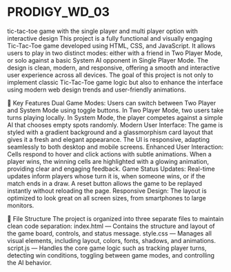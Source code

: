 # PRODIGY_WD_03
tic-tac-toe game with the single player and multi player option with interactive design
This project is a fully functional and visually engaging Tic-Tac-Toe game developed using HTML, CSS, and JavaScript. It allows users to play in two distinct modes: either with a friend in Two Player Mode, or solo against a basic System AI opponent in Single Player Mode. The design is clean, modern, and responsive, offering a smooth and interactive user experience across all devices.
The goal of this project is not only to implement classic Tic-Tac-Toe game logic but also to enhance the interface using modern web design trends and user-friendly animations.

🧩 Key Features
Dual Game Modes:
Users can switch between Two Player and System Mode using toggle buttons. In Two Player Mode, two users take turns playing locally. In System Mode, the player competes against a simple AI that chooses empty spots randomly.
Modern User Interface:
The game is styled with a gradient background and a glassmorphism card layout that gives it a fresh and elegant appearance. The UI is responsive, adapting seamlessly to both desktop and mobile screens.
Enhanced User Interaction:
Cells respond to hover and click actions with subtle animations. When a player wins, the winning cells are highlighted with a glowing animation, providing clear and engaging feedback.
Game Status Updates:
Real-time updates inform players whose turn it is, when someone wins, or if the match ends in a draw. A reset button allows the game to be replayed instantly without reloading the page.
Responsive Design:
The layout is optimized to look great on all screen sizes, from smartphones to large monitors.

📁 File Structure
The project is organized into three separate files to maintain clean code separation:
index.html — Contains the structure and layout of the game board, controls, and status message.
style.css — Manages all visual elements, including layout, colors, fonts, shadows, and animations.
script.js — Handles the core game logic such as tracking player turns, detecting win conditions, toggling between game modes, and controlling the AI behavior.
